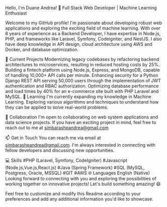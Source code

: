 Hello, I'm Duane Andrea! 👋
Full Stack Web Developer | Machine Learning Enthusiast

Welcome to my GitHub profile! I'm passionate about developing robust web applications and exploring the exciting field of machine learning. With over 8 years of experience as a Backend Developer, I have expertise in Node.js, PHP, and frameworks like Laravel, Symfony, Codeigniter, and NestJS. I also have deep knowledge in API design, cloud architecture using AWS and Docker, and database optimization.

🔭 Current Projects
Modernizing legacy codebases by refactoring backend architectures to microservices, resulting in reduced hosting costs by 25%.
Building a fintech platform using Node.js, Express, and MongoDB, capable of handling 10,000+ API calls per minute.
Enhancing security for a Python Django REST API serving 50,000 users through the implementation of JWT authentication and RBAC authorization.
Optimizing database performance and load times by 40% for an e-commerce site built with PHP Laravel and MySQL.
🌱 Learning
I'm currently expanding my knowledge in Machine Learning. Exploring various algorithms and techniques to understand how they can be applied to solve real-world problems.

👯 Collaboration
I'm open to collaborating on web system applications and data science projects. If you have an exciting project in mind, feel free to reach out to me at simbarasheandrea@gmail.com

📫 Get in Touch
You can reach me via email at simbarasheandrea@gmail.com. I'm always interested in connecting with fellow developers and discussing new opportunities.

💻 Skills
#PHP (Laravel, Symfony, CodeIgniter)
#Javascript (Node.js,Vue.js,React.js)
#Java (Spring Framework)
#SQL (MySQL, Postgress, Oracle, MSSQL)
#GIT
#AWS
🌐 Languages
English (Native)
Looking forward to connecting with you and exploring the possibilities of working together on innovative projects! Let's build something amazing! 😄

Feel free to customize and modify this Readme according to your preferences and add any additional information you'd like to showcase.
